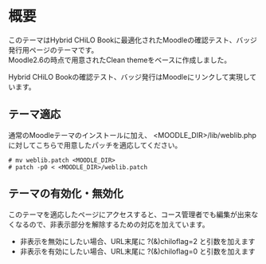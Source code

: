 概要
============
このテーマはHybrid CHiLO Bookに最適化されたMoodleの確認テスト、バッジ発行用ページのテーマです。   
Moodle2.6の時点で用意されたClean themeをベースに作成しました。

Hybrid CHiLO Bookの確認テスト、バッジ発行はMoodleにリンクして実現しています。

テーマ適応
---------------------------------
通常のMoodleテーマのインストールに加え、 <MOODLE_DIR>/lib/weblib.php に対してこちらで用意したパッチを適応してください。

    # mv weblib.patch <MOODLE_DIR>
    # patch -p0 < <MOODLE_DIR>/weblib.patch

テーマの有効化・無効化
---------------------------------
このテーマを適応したページにアクセスすると、コース管理者でも編集が出来なくなるので、非表示部分を解除するための対応を加えています。
* 非表示を無効にしたい場合、URL末尾に ?(&)chiloflag=2 と引数を加えます
* 非表示を有効にしたい場合、URL末尾に ?(&)chiloflag=0 と引数を加えます
